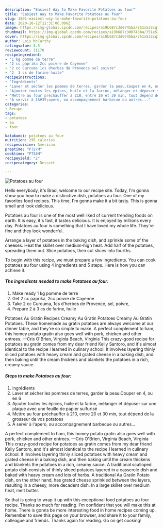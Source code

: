 ```yaml
---
description: "Easiest Way to Make Favorite Potatoes au four"
title: "Easiest Way to Make Favorite Potatoes au four"
slug: 1801-easiest-way-to-make-favorite-potatoes-au-four
date: 2020-10-12T12:31:06.096Z
image: https://img-global.cpcdn.com/recipes/a19b687c3d0745ba/751x532cq70/potatoes-au-four-photo-principale-de-la-recette.jpg
thumbnail: https://img-global.cpcdn.com/recipes/a19b687c3d0745ba/751x532cq70/potatoes-au-four-photo-principale-de-la-recette.jpg
cover: https://img-global.cpcdn.com/recipes/a19b687c3d0745ba/751x532cq70/potatoes-au-four-photo-principale-de-la-recette.jpg
author: Lois McCarthy
ratingvalue: 4.5
reviewcount: 31170
recipeingredient:
- "1 kg pomme de terre"
- "2 cc paprika 2cc poivre de Cayenne"
- "2 cc Curcuma 1cs dherbes de Provence sel poivre"
- "2  3 cs de farine huile"
recipeinstructions:
- "Ingrédients"
- "Laver et sécher les pommes de terres, garder la peau.Couper en 4, ou en 6"
- "Ajouter toutes les épices, huile et la farine, mélanger et déposer sur une plaque avec une feuille de papier sulfurisé"
- "Mettre au four préchauffer à 210, entre 20 et 30 min, tout dépend de la grosseur de vos potatoes"
- "À servir à l&#39;apero, ou accompagnement barbecue ou autres..."
categories:
- Recipe
tags:
- potatoes
- au
- four

katakunci: potatoes au four 
nutrition: 295 calories
recipecuisine: American
preptime: "PT27M"
cooktime: "PT38M"
recipeyield: "2"
recipecategory: Dessert

---
```



![Potatoes au four](https://img-global.cpcdn.com/recipes/a19b687c3d0745ba/751x532cq70/potatoes-au-four-photo-principale-de-la-recette.jpg)

Hello everybody, it's Brad, welcome to our recipe site. Today, I'm gonna show you how to make a distinctive dish, potatoes au four. One of my favorites food recipes. This time, I'm gonna make it a bit tasty. This is gonna smell and look delicious.

Potatoes au four is one of the most well liked of current trending foods on earth. It is easy, it's fast, it tastes delicious. It is enjoyed by millions every day. Potatoes au four is something that I have loved my whole life. They're fine and they look wonderful.

Arrange a layer of potatoes in the baking dish, and sprinkle some of the cheeses. Heat the skillet over medium-high heat. Add half of the potatoes, spreading them out. Slice potatoes, then cut slices into fourths.


To begin with this recipe, we must prepare a few ingredients. You can cook potatoes au four using 4 ingredients and 5 steps. Here is how you can achieve it.

<!--inarticleads1-->

##### The ingredients needed to make Potatoes au four:

1. Make ready 1 kg pomme de terre
1. Get 2 cc paprika, 2cc poivre de Cayenne
1. Take 2 cc Curcuma, 1cs d&#39;herbes de Provence, sel, poivre,
1. Prepare 2 à 3 cs de farine, huile


Potatoes Au Gratin Recipes Creamy Au Gratin Potatoes Creamy Au Gratin Potatoes. These homemade au gratin potatoes are always welcome at our dinner table, and they&#39;re so simple to make. A perfect complement to ham, this homey potato gratin also goes well with pork, chicken and other entrees. —Cris O&#39;Brien, Virginia Beach, Virginia This crazy-good recipe for potatoes au gratin comes from my dear friend Kelly Santoro, and it&#39;s almost identical to the recipe I learned in culinary school. It involves layering thinly sliced potatoes with heavy cream and grated cheese in a baking dish, and then baking until the cream thickens and blankets the potatoes in a rich, creamy sauce. 

<!--inarticleads2-->

##### Steps to make Potatoes au four:

1. Ingrédients
1. Laver et sécher les pommes de terres, garder la peau.Couper en 4, ou en 6
1. Ajouter toutes les épices, huile et la farine, mélanger et déposer sur une plaque avec une feuille de papier sulfurisé
1. Mettre au four préchauffer à 210, entre 20 et 30 min, tout dépend de la grosseur de vos potatoes
1. À servir à l&#39;apero, ou accompagnement barbecue ou autres...


A perfect complement to ham, this homey potato gratin also goes well with pork, chicken and other entrees. —Cris O&#39;Brien, Virginia Beach, Virginia This crazy-good recipe for potatoes au gratin comes from my dear friend Kelly Santoro, and it&#39;s almost identical to the recipe I learned in culinary school. It involves layering thinly sliced potatoes with heavy cream and grated cheese in a baking dish, and then baking until the cream thickens and blankets the potatoes in a rich, creamy sauce. A traditional scalloped potato dish consists of thinly sliced potatoes layered in a casserole dish and baked with heavy cream and lots of herbs. A traditional Au Gratin Potato dish, on the other hand, has grated cheese sprinkled between the layers, resulting in a cheesy, more decadent dish. In a large skillet over medium heat, melt butter. 

So that is going to wrap it up with this exceptional food potatoes au four recipe. Thanks so much for reading. I'm confident that you will make this at home. There is gonna be more interesting food in home recipes coming up. Remember to save this page on your browser, and share it to your family, colleague and friends. Thanks again for reading. Go on get cooking!
